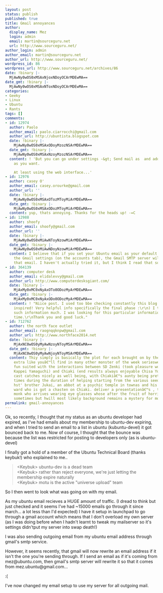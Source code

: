 ```yaml
---
layout: post
status: publish
published: true
title: Gmail annoyances
author:
  display_name: Mez
  login: admin
  email: martin@sourceguru.net
  url: http://www.sourceguru.net/
author_login: admin
author_email: martin@sourceguru.net
author_url: http://www.sourceguru.net/
wordpress_id: 86
wordpress_url: http://www.sourceguru.net/archives/86
date: !binary |-
  MjAwNy0wOS0xMSAxNjoxNDoyOCArMDEwMA==
date_gmt: !binary |-
  MjAwNy0wOS0xMSAxNToxNDoyOCArMDEwMA==
categories:
- Geeky
- Linux
- Ubuntu
- Rants
tags: []
comments:
- id: 12974
  author: Paolo
  author_email: paolo.ciarrocchi@gmail.com
  author_url: http://ubuntista.blogspot.com
  date: !binary |-
    MjAwNy0wOS0xMSAxODoyMzozNSArMDEwMA==
  date_gmt: !binary |-
    MjAwNy0wOS0xMSAxNzoyMzozNSArMDEwMA==
  content: ! 'But you can go under settings -&gt; Send mail as  and add as many senders
    as you want.

    At least using the web interface...'
- id: 12976
  author: casey O'
  author_email: casey.orourke@gmail.com
  author_url: ''
  date: !binary |-
    MjAwNy0wOS0xMSAxOTozMToyMiArMDEwMA==
  date_gmt: !binary |-
    MjAwNy0wOS0xMSAxODozMToyMiArMDEwMA==
  content: yup, thats annoying. Thanks for the heads up! -=C
- id: 12988
  author: shoofy
  author_email: shoofy@gmail.com
  author_url: ''
  date: !binary |-
    MjAwNy0wOS0xMiAwNToyNzowMiArMDEwMA==
  date_gmt: !binary |-
    MjAwNy0wOS0xMiAwNDoyNzowMiArMDEwMA==
  content: I believe that if you set your Ubuntu email as your default address in
    the Gmail settings (on the accounts tab), the Gmail SMTP server will send using
    that email. I haven't actually tried it, but I think I read that somewhere.
- id: 364139
  author: computer desk
  author_email: elidalevvy@gmail.com
  author_url: http://www.computerdesksgiant.com/
  date: !binary |-
    MjAxMy0xMC0xNyAxOTo0ODozMyArMDEwMA==
  date_gmt: !binary |-
    MjAxMy0xMC0xNyAxODo0ODozMyArMDEwMA==
  content: ! "Niice post. I used too bbe checking constantly this blog and I \r\nam
    inspired! Very helpful info specifically the final phase :\r\n) I take care off
    such information much. I was looking for this particular information for a long
    time.\r\nThank you and good luck."
- id: 712762
  author: the north face outlet
  author_email: raognqqknpw@gmail.com
  author_url: http://www.northface2014.net
  date: !binary |-
    MjAxNC0wOS0yMyAwNzoyNToyMSArMDEwMA==
  date_gmt: !binary |-
    MjAxNC0wOS0yMyAwNjoyNToyMSArMDEwMA==
  content: Thiy simply is basically the plot for each brought on by the episodes,
    extra like youâ€™ll find in many other monster of the week serieswe may Thelizabeth
    fun suited with the interactions between SD Zenki (took pleasure wonderfully by
    Kappei Yamaguchi) and Chiaki (end results always enjoyable Chisa Yokoyama). them
    cast catches nicely as well being, with Chiakiâ€™s aunty being pretty useful at
    times during the duration of helping starting from the various seeds and nuts,
    hst' brother Jukai, an abbot at a psychic temple in townas and his earlier days
    ward who is got a chasten on Chiaki. deliver a presentationâ€™s , too another
    monk who arrives wearing eye glasses whose after the fruit of horrible as wellor
    sometimes but hwill most likely background remains a mystery for most of the case.
permalink: gmail-annoyances
---
```

<p>Ok, so recently, I thought that my status as an ubuntu developer had expired, as I've had emails about my membership to ubuntu-dev expiring, and when I tried to send an email to a list in ubuntu (kubuntu-devel) it got bounced back to me. Now of course, I thought that the bounce was because the list was restricted for posting to developers only (as is ubuntu-devel)</p>
<p>I finally got a hold of a member of the Ubuntu Technical Board (thanks keybuk!) who explained to me..</p>
<blockquote><p>&lt;Keybuk&gt; ubuntu-dev is a dead team<br />
&lt;Keybuk&gt; rather than reject everyone, we're just letting the membership expire naturally<br />
&lt;Keybuk&gt; motu is the active "universe upload" team</p></blockquote>
<p>So I then went to look what was going on with my email.</p>
<p>As my ubuntu email recieves a HUGE amount of traffic. (I dread to think but just checked and it seems I've had ~15000 emails go through it since march... a lot less than I'd expected) I have it setup in launchpad to go through a gmail account which means that I don't overload my own server (as I was doing before when I hadn't learnt to tweak my mailserver so it's settings didn'tput my server into swap death!)</p>
<p>I was also sending outgoing email from my ubuntu email address through gmail's smtp service.</p>
<p>However, it seems recently, that gmail will now rewrite an email address if it isn't the one you're sending through. If I send an email as if it's coming from mez@ubuntu.com, then gmail's smtp server will rewrite it so that it comes from mez.ubuntu@gmail.com...</p>
<p>:(</p>
<p>I've now changed my email setup to use my server for all outgoing mail.</p>
